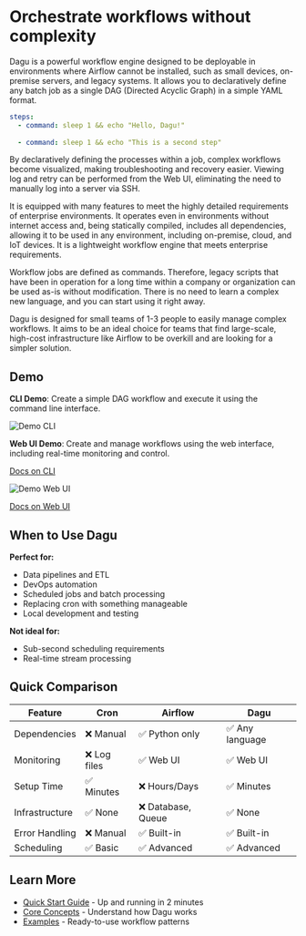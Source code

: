 # Orchestrate workflows without complexity

Dagu is a powerful workflow engine designed to be deployable in environments where Airflow cannot be installed, such as small devices, on-premise servers, and legacy systems. It allows you to declaratively define any batch job as a single DAG (Directed Acyclic Graph) in a simple YAML format.

```yaml
steps:
  - command: sleep 1 && echo "Hello, Dagu!"
    
  - command: sleep 1 && echo "This is a second step"
```

By declaratively defining the processes within a job, complex workflows become visualized, making troubleshooting and recovery easier. Viewing log and retry can be performed from the Web UI, eliminating the need to manually log into a server via SSH.

It is equipped with many features to meet the highly detailed requirements of enterprise environments. It operates even in environments without internet access and, being statically compiled, includes all dependencies, allowing it to be used in any environment, including on-premise, cloud, and IoT devices. It is a lightweight workflow engine that meets enterprise requirements.

Workflow jobs are defined as commands. Therefore, legacy scripts that have been in operation for a long time within a company or organization can be used as-is without modification. There is no need to learn a complex new language, and you can start using it right away.

Dagu is designed for small teams of 1-3 people to easily manage complex workflows. It aims to be an ideal choice for teams that find large-scale, high-cost infrastructure like Airflow to be overkill and are looking for a simpler solution.

## Demo

**CLI Demo**: Create a simple DAG workflow and execute it using the command line interface.

![Demo CLI](/demo-cli.webp)

**Web UI Demo**: Create and manage workflows using the web interface, including real-time monitoring and control.

[Docs on CLI](/overview/cli)

![Demo Web UI](/demo-web-ui.webp)

[Docs on Web UI](/overview/web-ui)

## When to Use Dagu

**Perfect for:**
- Data pipelines and ETL
- DevOps automation
- Scheduled jobs and batch processing
- Replacing cron with something manageable
- Local development and testing

**Not ideal for:**
- Sub-second scheduling requirements
- Real-time stream processing

## Quick Comparison

| Feature | Cron | Airflow | Dagu |
|---------|------|---------|------|
| Dependencies | ❌ Manual | ✅ Python only | ✅ Any language |
| Monitoring | ❌ Log files | ✅ Web UI | ✅ Web UI |
| Setup Time | ✅ Minutes | ❌ Hours/Days | ✅ Minutes |
| Infrastructure | ✅ None | ❌ Database, Queue | ✅ None |
| Error Handling | ❌ Manual | ✅ Built-in | ✅ Built-in |
| Scheduling | ✅ Basic | ✅ Advanced | ✅ Advanced |

## Learn More

- [Quick Start Guide](/getting-started/quickstart) - Up and running in 2 minutes
- [Core Concepts](/getting-started/concepts) - Understand how Dagu works
- [Examples](/writing-workflows/examples) - Ready-to-use workflow patterns
